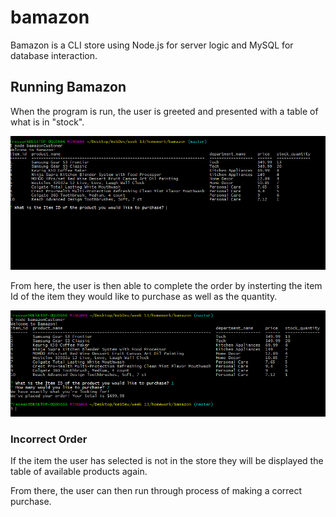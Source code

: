 # bamazon

Bamazon is a CLI store using Node.js for server logic and MySQL for database interaction.

## Running Bamazon

When the program is run, the user is greeted and presented with a table of what is in "stock".

![Image of screenshot 1](images/screenshot1.png)

From here, the user is then able to complete the order by insterting the item Id of the item they would like to purchase as well as the quantity.

![Image of screenshot 1](images/screenshot2.png)

### Incorrect Order

If the item the user has selected is not in the store they will be displayed the table of available products again.

From there, the user can then run through process of making a correct purchase.